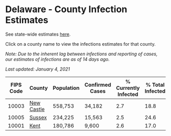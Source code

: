 # Delaware - County Infection Estimates

See state-wide estimates [here](/infections/us-de).

Click on a county name to view the infections estimates for that county.

*Note: Due to the inherent lag between infections and reporting of cases, our estimates of infections are as of 14 days ago.*

*Last updated: January 4, 2021*

|   FIPS Code |                   County |   Population |   Confirmed Cases |   % Currently Infected |   % Total Infected |
|-------------|--------------------------|--------------|-------------------|------------------------|--------------------|
|       10003 | [New Castle](new-castle) |      558,753 |            34,182 |                    2.7 |               18.8 |
|       10005 |         [Sussex](sussex) |      234,225 |            15,563 |                    2.5 |               24.6 |
|       10001 |             [Kent](kent) |      180,786 |             9,600 |                    2.6 |               17.0 |